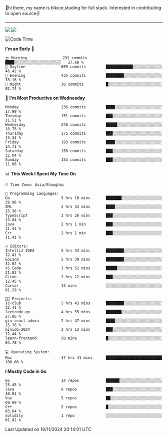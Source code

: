 👋hi there, my name is blkcor,studing for full stack.
Interested in contributing to open source✌️

<hr/>

![](https://github-readme-stats.vercel.app/api?username=blkcor)
<a href="https://github.com/blkcor/github-readme-stats">
    <img align="left" src="https://github-readme-stats.vercel.app/api/top-langs/?username=blkcor&hide=jupyter%20notebook,shaderlab,tex,c%23&langs_count=9" />
</a>


<!--START_SECTION:waka-->
![Code Time](http://img.shields.io/badge/Code%20Time-1%2C432%20hrs%2034%20mins-blue)

**I'm an Early 🐤** 

```text
🌞 Morning                232 commits         ████░░░░░░░░░░░░░░░░░░░░░   17.68 % 
🌆 Daytime                609 commits         ████████████░░░░░░░░░░░░░   46.42 % 
🌃 Evening                435 commits         ████████░░░░░░░░░░░░░░░░░   33.16 % 
🌙 Night                  36 commits          █░░░░░░░░░░░░░░░░░░░░░░░░   02.74 % 
```
📅 **I'm Most Productive on Wednesday** 

```text
Monday                   236 commits         ████░░░░░░░░░░░░░░░░░░░░░   17.99 % 
Tuesday                  151 commits         ███░░░░░░░░░░░░░░░░░░░░░░   11.51 % 
Wednesday                246 commits         █████░░░░░░░░░░░░░░░░░░░░   18.75 % 
Thursday                 175 commits         ███░░░░░░░░░░░░░░░░░░░░░░   13.34 % 
Friday                   193 commits         ████░░░░░░░░░░░░░░░░░░░░░   14.71 % 
Saturday                 158 commits         ███░░░░░░░░░░░░░░░░░░░░░░   12.04 % 
Sunday                   153 commits         ███░░░░░░░░░░░░░░░░░░░░░░   11.66 % 
```


📊 **This Week I Spent My Time On** 

```text
🕑︎ Time Zone: Asia/Shanghai

💬 Programming Languages: 
Go                       5 hrs 18 mins       ███████░░░░░░░░░░░░░░░░░░   29.96 % 
XML                      2 hrs 43 mins       ████░░░░░░░░░░░░░░░░░░░░░   15.36 % 
TypeScript               2 hrs 26 mins       ███░░░░░░░░░░░░░░░░░░░░░░   13.84 % 
Java                     2 hrs 1 min         ███░░░░░░░░░░░░░░░░░░░░░░   11.41 % 
C++                      2 hrs 1 min         ███░░░░░░░░░░░░░░░░░░░░░░   11.41 % 

🔥 Editors: 
IntelliJ IDEA            5 hrs 43 mins       ████████░░░░░░░░░░░░░░░░░   32.41 % 
GoLand                   5 hrs 39 mins       ████████░░░░░░░░░░░░░░░░░   32.02 % 
VS Code                  3 hrs 51 mins       █████░░░░░░░░░░░░░░░░░░░░   21.82 % 
CLion                    2 hrs 12 mins       ███░░░░░░░░░░░░░░░░░░░░░░   12.45 % 
Cursor                   13 mins             ░░░░░░░░░░░░░░░░░░░░░░░░░   01.29 % 

🐱‍💻 Projects: 
jc-club                  5 hrs 43 mins       ████████░░░░░░░░░░░░░░░░░   32.41 % 
leetcode-go              4 hrs 55 mins       ███████░░░░░░░░░░░░░░░░░░   27.86 % 
gin-react-admin          2 hrs 47 mins       ████░░░░░░░░░░░░░░░░░░░░░   15.76 % 
miniob-2024              2 hrs 12 mins       ███░░░░░░░░░░░░░░░░░░░░░░   12.44 % 
learn-frontend           50 mins             █░░░░░░░░░░░░░░░░░░░░░░░░   04.78 % 

💻 Operating System: 
Mac                      17 hrs 41 mins      █████████████████████████   100.00 % 
```

**I Mostly Code in Go** 

```text
Go                       14 repos            ██████░░░░░░░░░░░░░░░░░░░   25.45 % 
Java                     6 repos             ███░░░░░░░░░░░░░░░░░░░░░░   10.91 % 
Vue                      5 repos             ██░░░░░░░░░░░░░░░░░░░░░░░   09.09 % 
C++                      2 repos             █░░░░░░░░░░░░░░░░░░░░░░░░   03.64 % 
Solidity                 1 repo              ░░░░░░░░░░░░░░░░░░░░░░░░░   01.82 % 
```




 Last Updated on 16/11/2024 20:14:01 UTC
<!--END_SECTION:waka-->


